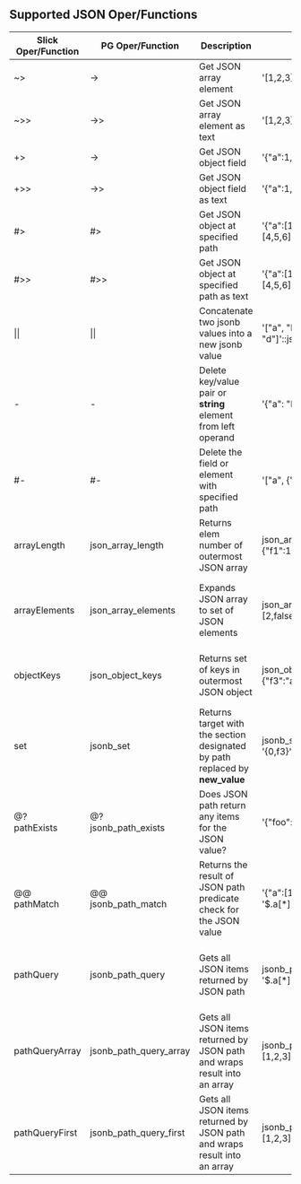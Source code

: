 Supported JSON Oper/Functions
-----------------------------

| Slick Oper/Function | PG Oper/Function |        Description            |            Example              | Result |
| ------------------- | ---------------- | ----------------------------- | ------------------------------- | ------ |
| ~>                  | ->               | Get JSON array element        | '[1,2,3]'::json->2              | 3      |
| ~>>					  | ->>					 | Get JSON array element as text| '[1,2,3]'::json->>2 			   | "3"	|
| +>					  | ->					 | Get JSON object field 		 | '{"a":1,"b":2}'::json->'b'	   | 2 		|
| +>>					  | ->> 				 | Get JSON object field as text | '{"a":1,"b":2}'::json->>'b'	   | "2"	|
| #>					  | #>					 | Get JSON object at specified path | '{"a":[1,2,3],"b":[4,5,6]}'::json#>'{a,2}' | 3 |
| #>>					  | #>>					 | Get JSON object at specified path as text | '{"a":[1,2,3],"b":[4,5,6]}'::json#>>'{a,2}' | "3" |
| &#124;&#124;  | &#124;&#124; | Concatenate two jsonb values into a new jsonb value | '["a", "b"]'::jsonb &#124;&#124; '["c", "d"]'::jsonb | ["a", "b", "c", "d"] |
| -             | -            | Delete key/value pair or **string** element from left operand | '{"a": "b"}'::jsonb - 'a' | {} |
| #-            | #-           | Delete the field or element with specified path | '["a", {"b":1}]'::jsonb #- '{1,b}' | ["a"] |
| arrayLength    | json_array_length	  | Returns elem number of outermost JSON array | json_array_length('[1,2,3,{"f1":1,"f2":[5,6]},4]') | 5 |
| arrayElements  | json_array_elements    | Expands JSON array to set of JSON elements | json_array_elements('[1,true, [2,false]]') | value<br/> -------------<br/> 1<br/> true<br/> [2,false] |
| objectKeys     | json_object_keys 	  | Returns set of keys in outermost JSON object | json_object_keys('{"f1":"abc","f2":{"f3":"a", "f4":"b"}}') | json_object_keys<br/> ----------------<br/> f1<br/> f2 |
| set            | jsonb_set              | Returns target with the section designated by path replaced by **new_value** | jsonb_set('[{"f1":1,"f2":null},2]', '{0,f3}','[2,3,4]') | [{"f1": 1, "f2": null, "f3": [2, 3, 4]}, 2] |
| @?<br />pathExists | @?<br />jsonb_path_exists  | Does JSON path return any items for the JSON value? | '{"foo":"bar"}'::jsonb @? '$.foo'' | true |
| @@<br />pathMatch  | @@<br />jsonb_path_match   | Returns the result of JSON path predicate check for the JSON value | '{"a":[1,2,3,4,5]}'::jsonb @@ '$.a[*] > 2' | true |
| pathQuery          | jsonb_path_query       | Gets all JSON items returned by JSON path | jsonb_path_query('{"a": [1,2,3]}', '$.a[*]') | value<br/> -------------<br/> 1<br/> 2<br/> 3 |
| pathQueryArray     | jsonb_path_query_array | Gets all JSON items returned by JSON path and wraps result into an array | jsonb_path_query_array('{"a": [1,2,3]}', '$.a[*]') | '[1,2,3]' |
| pathQueryFirst     | jsonb_path_query_first | Gets all JSON items returned by JSON path and wraps result into an array | jsonb_path_query_first('{"a": [1,2,3]}', '$.a[*]') | 1 | 

